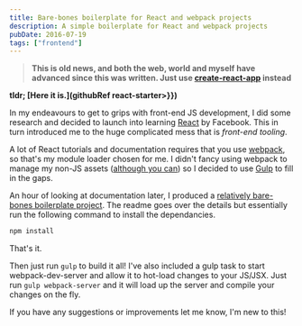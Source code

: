 ```yaml
---
title: Bare-bones boilerplate for React and webpack projects
description: A simple boilerplate for React and webpack projects
pubDate: 2016-07-19
tags: ["frontend"]
---
```


> **This is old news, and both the web, world and myself have advanced since this was written. Just use [create-react-app](https://create-react-app.dev/) instead**

**tldr; [Here it is.](githubRef react-starter>}})**

In my endeavours to get to grips with front-end JS development, I did some research and decided to launch into learning [React](https://facebook.github.io/react) by Facebook. This in turn introduced me to the huge complicated mess that is _front-end tooling_.

A lot of React tutorials and documentation requires that you use [webpack](https://webpack.github.io), so that's my module loader chosen for me. I didn't fancy using webpack to manage my non-JS assets ([although you can](https://webpack.github.io/docs/using-loaders.html)) so I decided to use [Gulp](http://gulpjs.com) to fill in the gaps.

An hour of looking at documentation later, I produced a [relatively bare-bones boilerplate project](https://github.com/jacobmillward/react-starter). The readme goes over the details but essentially run the following command to install the dependancies.

```bash
npm install
```

That's it.

Then just run `gulp` to build it all! I've also included a gulp task to start webpack-dev-server and allow it to hot-load changes to your JS/JSX. Just run `gulp webpack-server` and it will load up the server and compile your changes on the fly.

If you have any suggestions or improvements let me know, I'm new to this!
